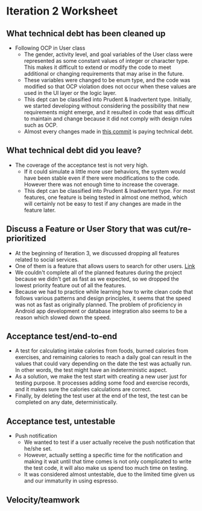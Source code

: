 Iteration 2 Worksheet
======================

What technical debt has been cleaned up
---------------------------------------
- Following OCP in User class
  - The gender, activity level, and goal variables of the User class were represented as some constant values of integer or character type. This makes it difficult to extend or modify the code to meet additional or changing requirements that may arise in the future.
  - These variables were changed to be enum type, and the code was modified so that OCP violation does not occur when these values are used in the UI layer or the logic layer.
  - This dept can be classified into Prudent & Inadvertent type. Initially, we started developing without considering the possibility that new requirements might emerge, and it resulted in code that was difficult to maintain and change because it did not comply with design rules such as OCP. 
  - Almost every changes made in [this commit](https://code.cs.umanitoba.ca/3350-winter-2021-a01/fitnics-group-12/-/commit/0c8f37e32c269660ddc9fb5e0e57d58c4bbebe53) is paying technical debt.


What technical debt did you leave?
----------------------------------
- The coverage of the acceptance test is not very high. 
  - If it could simulate a little more user behaviors, the system would have been stable even if there were modifications to the code. However there was not enough time to increase the coverage.
  - This dept can be classified into Prudent & Inadvertent type. For most features, one feature is being tested in almost one method, which will certainly not be easy to test if any changes are made in the feature later.


Discuss a Feature or User Story that was cut/re-prioritized
-----------------------------------------------------------
- At the beginning of Iteration 3, we discussed dropping all features related to social services.
- One of them is a feature that allows users to search for other users. [Link](https://code.cs.umanitoba.ca/3350-winter-2021-a01/fitnics-group-12/-/issues/11)​
- We couldn't complete all of the planned features during the project because we didn't get as fast as we expected, so we dropped the lowest priority feature out of all the features.
- Because we had to practice while learning how to write clean code that follows various patterns and design principles, it seems that the speed was not as fast as originally planned. The problem of proficiency in Android app development or database integration also seems to be a reason which slowed down the speed.


Acceptance test/end-to-end
--------------------------
- A test for calculating intake calories from foods, burned calories from exercises, and remaining calories to reach a daily goal can result in the values that could vary depending on the date the test was actually run. In other words, the test might have an indeterministic aspect.
- As a solution, we make the test start with creating a new user just for testing purpose. It processes adding some food and exercise records, and it makes sure the calories calculations are correct. 
- Finally, by deleting the test user at the end of the test, the test can be completed on any date, deterministically. 


Acceptance test, untestable
---------------------------
- Push notification
  - We wanted to test if a user actually receive the push notification that he/she set. 
  - However, actually setting a specific time for the notification and making it wait until that time comes is not only complicated to write the test code, it will also make us spend too much time on testing.
  - It was considered almost untestable, due to the limited time given us and our immaturity in using espresso.


Velocity/teamwork
-----------------


